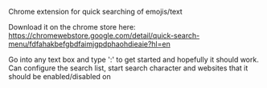 Chrome extension for quick searching of emojis/text

Download it on the chrome store here: https://chromewebstore.google.com/detail/quick-search-menu/fdfahakbefgbdfaimjgpdphaohdieaie?hl=en

Go into any text box and type ':' to get started and hopefully it should work.
Can configure the search list, start search character and websites that it should be enabled/disabled on
